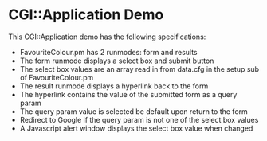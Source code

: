 CGI::Application Demo
===============

This CGI::Application demo has the following specifications:

* FavouriteColour.pm has 2 runmodes: form and results
* The form runmode displays a select box and submit button
* The select box values are an array read in from data.cfg in the setup sub of FavouriteColour.pm
* The result runmode displays a hyperlink back to the form
* The hyperlink contains the value of the submitted form as a query param
* The query param value is selected be default upon return to the form
* Redirect to Google if the query param is not one of the select box values
* A Javascript alert window displays the select box value when changed
